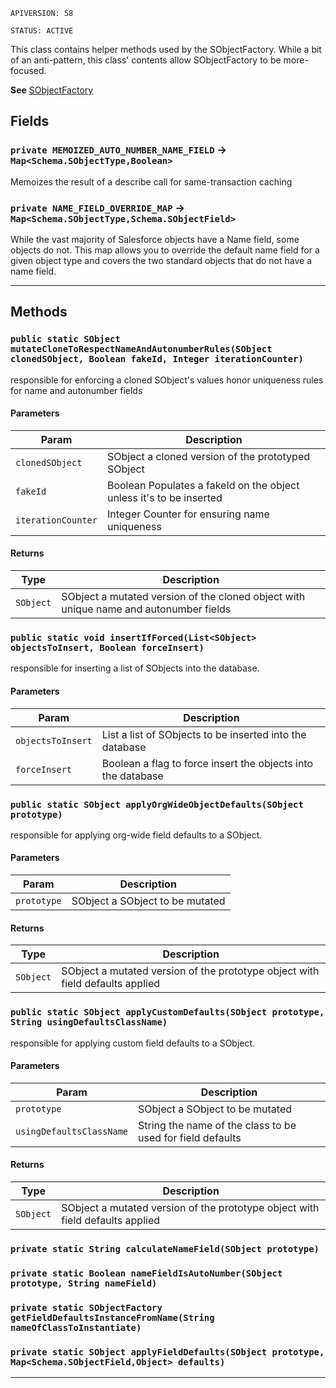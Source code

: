 `APIVERSION: 58`

`STATUS: ACTIVE`

This class contains helper methods used by the SObjectFactory.
While a bit of an anti-pattern, this class' contents allow SObjectFactory to be more-focused.

**See** [SObjectFactory](https://github.com/codefriar/ApexKit/wiki/SObjectFactory)

## Fields

### `private MEMOIZED_AUTO_NUMBER_NAME_FIELD` → `Map<Schema.SObjectType,Boolean>`

Memoizes the result of a describe call for same-transaction caching

### `private NAME_FIELD_OVERRIDE_MAP` → `Map<Schema.SObjectType,Schema.SObjectField>`

While the vast majority of Salesforce objects have a Name field, some objects do not. This map allows you to override the default name field for a given object type and covers the two standard objects that do not have a name field.

---

## Methods

### `public static SObject mutateCloneToRespectNameAndAutonumberRules(SObject clonedSObject, Boolean fakeId, Integer iterationCounter)`

responsible for enforcing a cloned SObject's values honor uniqueness rules for name and autonumber fields

#### Parameters

| Param              | Description                                                         |
| ------------------ | ------------------------------------------------------------------- |
| `clonedSObject`    | SObject a cloned version of the prototyped SObject                  |
| `fakeId`           | Boolean Populates a fakeId on the object unless it's to be inserted |
| `iterationCounter` | Integer Counter for ensuring name uniqueness                        |

#### Returns

| Type      | Description                                                                           |
| --------- | ------------------------------------------------------------------------------------- |
| `SObject` | SObject a mutated version of the cloned object with unique name and autonumber fields |

### `public static void insertIfForced(List<SObject> objectsToInsert, Boolean forceInsert)`

responsible for inserting a list of SObjects into the database.

#### Parameters

| Param             | Description                                                       |
| ----------------- | ----------------------------------------------------------------- |
| `objectsToInsert` | List<SObject> a list of SObjects to be inserted into the database |
| `forceInsert`     | Boolean a flag to force insert the objects into the database      |

### `public static SObject applyOrgWideObjectDefaults(SObject prototype)`

responsible for applying org-wide field defaults to a SObject.

#### Parameters

| Param       | Description                     |
| ----------- | ------------------------------- |
| `prototype` | SObject a SObject to be mutated |

#### Returns

| Type      | Description                                                                   |
| --------- | ----------------------------------------------------------------------------- |
| `SObject` | SObject a mutated version of the prototype object with field defaults applied |

### `public static SObject applyCustomDefaults(SObject prototype, String usingDefaultsClassName)`

responsible for applying custom field defaults to a SObject.

#### Parameters

| Param                    | Description                                                |
| ------------------------ | ---------------------------------------------------------- |
| `prototype`              | SObject a SObject to be mutated                            |
| `usingDefaultsClassName` | String the name of the class to be used for field defaults |

#### Returns

| Type      | Description                                                                   |
| --------- | ----------------------------------------------------------------------------- |
| `SObject` | SObject a mutated version of the prototype object with field defaults applied |

### `private static String calculateNameField(SObject prototype)`

### `private static Boolean nameFieldIsAutoNumber(SObject prototype, String nameField)`

### `private static SObjectFactory getFieldDefaultsInstanceFromName(String nameOfClassToInstantiate)`

### `private static SObject applyFieldDefaults(SObject prototype, Map<Schema.SObjectField,Object> defaults)`

---
